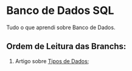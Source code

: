 # Banco de Dados SQL
Tudo o que aprendi sobre Banco de Dados.
## Ordem de Leitura das Branchs:
1. Artigo sobre [Tipos de Dados](https://github.com/andersonr-o/Banco-de-Dados-SQL/tree/Tipos-de-Dados);
